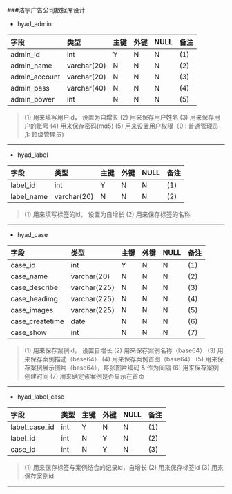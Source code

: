 ###浩宇广告公司数据库设计

* hyad_admin

| 字段  | 类型 | 主键 | 外键 | NULL | 备注 |
|:-----|:-----|:----|:----|:-----|:-----|
|admin_id| int | Y | N | N | (1) |
|admin_name| varchar(20)|N|N|N|(2)|
|admin_account|varchar(20)|N|N|N|(3)|
|admin_pass|varchar(40)|N|N|N|(4)|
|admin_power|int|N|N|N|(5)|

> (1) 用来填写用户id， 设置为自增长
> (2) 用来保存用户姓名
> (3) 用来保存用户的账号
> (4) 用来保存密码(md5) 
> (5) 用来设置用户权限（0 : 普通管理员 ,1: 超级管理员)

***

* hyad_label

| 字段  | 类型 | 主键 | 外键 | NULL | 备注 |
|:-----|:-----|:----|:----|:-----|:-----|
|label_id|int|Y|N|N|(1)|
|label_name|varchar(20)|N|N|N|(2)|

> (1) 用来填写标签的id， 设置为自增长
> (2) 用来保存标签的名称

***

* hyad_case

| 字段  | 类型 | 主键 | 外键 | NULL | 备注 |
|:-----|:-----|:----|:----|:-----|:-----|
|case_id|int|Y|N|N|(1)|
|case_name|varchar(20)|N|N|N|(2)|
|case_describe|varchar(225)|N|N|N|(3)|
|case_headimg|varchar(225)|N|N|N|(4)|
|case_images|varchar(225)|N|N|N|(5)|
|case_createtime|date|N|N|N|(6)|
|case_show|int|N|N|N|(7)|

> (1) 用来保存案例id， 设置自增长
> (2) 用来保存案例名称（base64）
> (3) 用来保存案例描述（base64）
> (4) 用来保存案例首图（base64）
> (5) 用来保存案例展示图片（base64），每张图片编码 & 作为间隔
> (6) 用来保存案例创建时间
> (7) 用来确定该案例是否显示在首页

***

* hyad_label_case

| 字段  | 类型 | 主键 | 外键 | NULL | 备注 |
|:-----|:-----|:----|:----|:-----|:-----|
|label_case_id|int|Y|N|N|(1)|
|label_id|int|N|Y|N|(2)|
|case_id|int|N|Y|N|(3)|


>(1) 用来保存标签与案例结合的记录id，自增长
>(2) 用来保存标签id
>(3) 用来保存案例id

***



